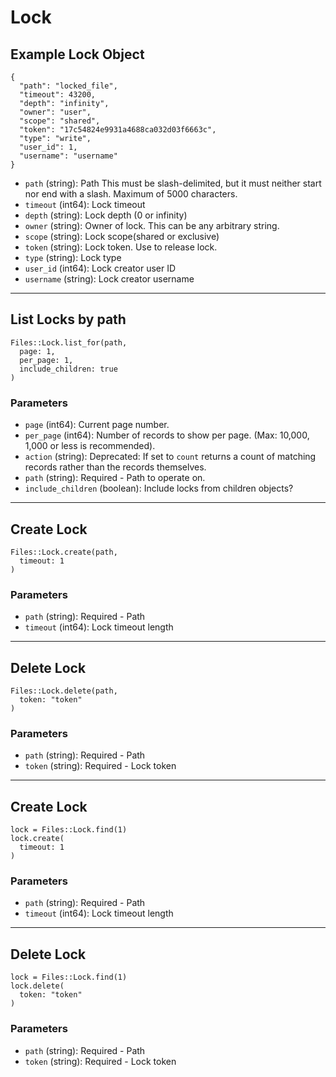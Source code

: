 # Lock

## Example Lock Object

```
{
  "path": "locked_file",
  "timeout": 43200,
  "depth": "infinity",
  "owner": "user",
  "scope": "shared",
  "token": "17c54824e9931a4688ca032d03f6663c",
  "type": "write",
  "user_id": 1,
  "username": "username"
}
```

* `path` (string): Path This must be slash-delimited, but it must neither start nor end with a slash. Maximum of 5000 characters.
* `timeout` (int64): Lock timeout
* `depth` (string): Lock depth (0 or infinity)
* `owner` (string): Owner of lock.  This can be any arbitrary string.
* `scope` (string): Lock scope(shared or exclusive)
* `token` (string): Lock token.  Use to release lock.
* `type` (string): Lock type
* `user_id` (int64): Lock creator user ID
* `username` (string): Lock creator username


---

## List Locks by path

```
Files::Lock.list_for(path, 
  page: 1, 
  per_page: 1, 
  include_children: true
)
```

### Parameters

* `page` (int64): Current page number.
* `per_page` (int64): Number of records to show per page.  (Max: 10,000, 1,000 or less is recommended).
* `action` (string): Deprecated: If set to `count` returns a count of matching records rather than the records themselves.
* `path` (string): Required - Path to operate on.
* `include_children` (boolean): Include locks from children objects?


---

## Create Lock

```
Files::Lock.create(path, 
  timeout: 1
)
```

### Parameters

* `path` (string): Required - Path
* `timeout` (int64): Lock timeout length


---

## Delete Lock

```
Files::Lock.delete(path, 
  token: "token"
)
```

### Parameters

* `path` (string): Required - Path
* `token` (string): Required - Lock token


---

## Create Lock

```
lock = Files::Lock.find(1)
lock.create(
  timeout: 1
)
```

### Parameters

* `path` (string): Required - Path
* `timeout` (int64): Lock timeout length


---

## Delete Lock

```
lock = Files::Lock.find(1)
lock.delete(
  token: "token"
)
```

### Parameters

* `path` (string): Required - Path
* `token` (string): Required - Lock token
